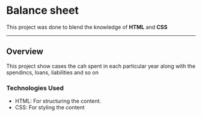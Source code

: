 # Balance sheet
This project was done to blend the knowledge of **HTML** and **CSS**

-----
## Overview
This project show cases the cah spent in each particular year along with the spendincs, loans, liabilities and so on

### Technologies Used
- HTML: For structuring the content.
- CSS: For styling the content
